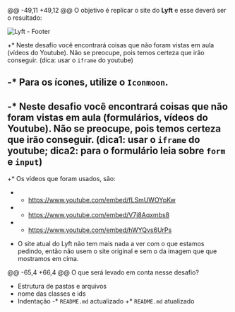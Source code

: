 @@ -49,11 +49,12 @@ O objetivo é replicar o site do **Lyft** e esse deverá ser o resultado:

   ![Lyft - Footer](docs/footer.gif)

+* Neste desafio você encontrará coisas que não foram vistas em aula (vídeos do Youtube). Não se preocupe, pois temos certeza que irão conseguir. (dica: usar o `iframe` do youtube)

-* Para os ícones, utilize o `Iconmoon`.
-
-* Neste desafio você encontrará coisas que não foram vistas em aula (formulários, vídeos do Youtube). Não se preocupe, pois temos certeza que irão conseguir. (dica1: usar o `iframe` do youtube; dica2: para o formulário leia sobre `form` e `input`)
-
+* Os vídeos que foram usados, são:
+  - https://www.youtube.com/embed/fLSmUWOYpKw
+  - https://www.youtube.com/embed/V7j8Aqxmbs8
+  - https://www.youtube.com/embed/hWYQvs6UrPs

 * O site atual do Lyft não tem mais nada a ver com o que estamos pedindo, então não usem o site original e sem o da imagem que que mostramos em cima.

@@ -65,4 +66,4 @@ O que será levado em conta nesse desafio?
 * Estrutura de pastas e arquivos
 * nome das classes e ids
 * Indentação
-* `README.md` actualizado
+* `README.md` atualizado
